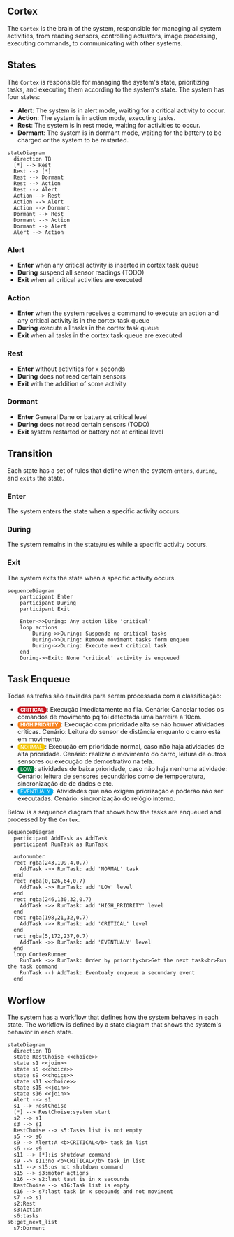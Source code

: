 ## Cortex

The `Cortex` is the brain of the system, responsible for managing all system activities, from reading sensors, controlling actuators, image processing, executing commands, to communicating with other systems.


## States

The `Cortex` is responsible for managing the system's state, prioritizing tasks, and executing them according to the system's state. The system has four states:

- **Alert**: The system is in alert mode, waiting for a critical activity to occur.
- **Action**: The system is in action mode, executing tasks.
- **Rest**: The system is in rest mode, waiting for activities to occur.
- **Dormant**: The system is in dormant mode, waiting for the battery to be charged or the system to be restarted.

```mermaid
stateDiagram
  direction TB
  [*] --> Rest
  Rest --> [*]
  Rest --> Dormant
  Rest --> Action
  Rest --> Alert
  Action --> Rest
  Action --> Alert
  Action --> Dormant
  Dormant --> Rest
  Dormant --> Action
  Dormant --> Alert
  Alert --> Action

```

### Alert

- **Enter** when any critical activity is inserted in cortex task queue
- **During** suspend all sensor readings (TODO)
- **Exit** when all critical activities are executed

### Action
- **Enter** when the system receives a command to execute an action and any critical activity is in the cortex task queue
- **During** execute all tasks in the cortex task queue
- **Exit** when all tasks in the cortex task queue are executed

### Rest

- **Enter** without activities for x seconds
- **During** does not read certain sensors
- **Exit** with the addition of some activity

### Dormant 

- **Enter** General Dane or battery at critical level
- **During** does not read certain sensors (TODO)
- **Exit** system restarted or battery not at critical level

## Transition

Each state has a set of rules that define when the system `enters`, `during`, and `exits` the state.

### Enter

The system enters the state when a specific activity occurs.

### During

The system remains in the state/rules while a specific activity occurs.

### Exit

The system exits the state when a specific activity occurs.


```mermaid
sequenceDiagram
    participant Enter
    participant During
    participant Exit

    Enter->>During: Any action like 'critical'
    loop actions
        During->>During: Suspende no critical tasks
        During->>During: Remove moviment tasks form enqueu 
        During->>During: Execute next critical task
    end
    During->>Exit: None 'critical' activity is enqueued
```
    
## Task Enqueue

Todas as trefas são enviadas para serem processada com a classificação:

- <small style='background-color: rgb(198,21,32);color: white; border-radius: 6px; padding: 1px 6px;'>**CRITICAL**</small>: Execução imediatamente na fila. Cenário: Cancelar todos os comandos de movimento pq foi detectada uma barreira a 10cm.
- <small style='background-color: rgb(246,130,32);color: white; border-radius: 6px; padding: 1px 6px;'>**HIGH PRIORITY**</small>: Execução com prioridade alta se não houver atividades críticas. Cenário: Leitura do sensor de distância enquanto o carro está em movimento.
- <small style='background-color: rgb(243,199,4);color: white; border-radius: 6px; padding: 1px 6px;'>NORMAL</small>: Execução em prioridade normal, caso não haja atividades de alta prioridade. Cenário: realizar o movimento do carro, leitura de outros sensores ou execução de demostrativo na tela.
- <small style='background-color: rgb(0,126,64);color: white; border-radius: 6px; padding: 1px 6px;'>LOW</small>: atividades de baixa prioridade, caso não haja nenhuma atividade: Cenário: leitura de sensores secundários como de tempoeratura, sincronização de de dados e etc.
- <small style='background-color: rgb(5,172,237);color: white; border-radius: 6px; padding: 1px 6px;'>EVENTUALY</small>: Atividades que não exigem priorização e poderão não ser executadas. Cenário: sincronização do relógio interno.


Below is a sequence diagram that shows how the tasks are enqueued and processed by the `Cortex`.

```mermaid
sequenceDiagram
  participant AddTask as AddTask
  participant RunTask as RunTask

  autonumber
  rect rgba(243,199,4,0.7)
    AddTask ->> RunTask: add 'NORMAL' task
  end
  rect rgba(0,126,64,0.7)
    AddTask ->> RunTask: add 'LOW' level
  end
  rect rgba(246,130,32,0.7)
    AddTask ->> RunTask: add 'HIGH_PRIORITY' level
  end
  rect rgba(198,21,32,0.7)
    AddTask ->> RunTask: add 'CRITICAL' level
  end
  rect rgba(5,172,237,0.7)
    AddTask ->> RunTask: add 'EVENTUALY' level
  end
  loop CortexRunner
    RunTask ->> RunTask: Order by priority<br>Get the next task<br>Run the task command
    RunTask --) AddTask: Eventualy enqueue a secundary event
  end
```
## Worflow

The system has a workflow that defines how the system behaves in each state. The workflow is defined by a state diagram that shows the system's behavior in each state.

```mermaid
stateDiagram
  direction TB
  state RestChoise <<choice>>
  state s1 <<join>>
  state s5 <<choice>>
  state s9 <<choice>>
  state s11 <<choice>>
  state s15 <<join>>
  state s16 <<join>>
  Alert --> s1
  s1 --> RestChoise
  [*] --> RestChoise:system start
  s2 --> s1
  s3 --> s1
  RestChoise --> s5:Tasks list is not empty
  s5 --> s6
  s9 --> Alert:A <b>CRITICAL</b> task in list
  s6 --> s9
  s11 --> [*]:is shutdown command
  s9 --> s11:no <b>CRITICAL</b> task in list
  s11 --> s15:os not shutdown command
  s15 --> s3:motor actions
  s16 --> s2:last tast is in x secounds
  RestChoise --> s16:Task list is empty
  s16 --> s7:last task in x secounds and not moviment
  s7 --> s1
  s2:Rest
  s3:Action
  s6:tasks
s6:get_next_list
  s7:Dorment
```